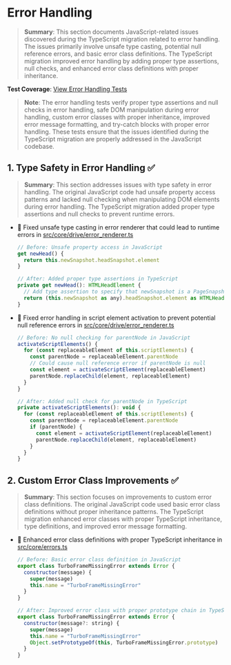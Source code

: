 # Error Handling

> **Summary**: This section documents JavaScript-related issues discovered during the TypeScript migration related to error handling. The issues primarily involve unsafe type casting, potential null reference errors, and basic error class definitions. The TypeScript migration improved error handling by adding proper type assertions, null checks, and enhanced error class definitions with proper inheritance.

**Test Coverage**: [View Error Handling Tests](/src/tests/unit/error_handling_tests.js)

> **Note**: The error handling tests verify proper type assertions and null checks in error handling, safe DOM manipulation during error handling, custom error classes with proper inheritance, improved error message formatting, and try-catch blocks with proper error handling. These tests ensure that the issues identified during the TypeScript migration are properly addressed in the JavaScript codebase.

## 1. Type Safety in Error Handling ✅

> **Summary**: This section addresses issues with type safety in error handling. The original JavaScript code had unsafe property access patterns and lacked null checking when manipulating DOM elements during error handling. The TypeScript migration added proper type assertions and null checks to prevent runtime errors.

- 🐛 Fixed unsafe type casting in error renderer that could lead to runtime errors in [src/core/drive/error_renderer.ts](src/core/drive/error_renderer.ts)
  ```javascript
  // Before: Unsafe property access in JavaScript
  get newHead() {
    return this.newSnapshot.headSnapshot.element
  }
  
  // After: Added proper type assertions in TypeScript
  private get newHead(): HTMLHeadElement {
    // Add type assertion to specify that newSnapshot is a PageSnapshot
    return (this.newSnapshot as any).headSnapshot.element as HTMLHeadElement
  }
  ```

- 🐛 Fixed error handling in script element activation to prevent potential null reference errors in [src/core/drive/error_renderer.ts](src/core/drive/error_renderer.ts)
  ```javascript
  // Before: No null checking for parentNode in JavaScript
  activateScriptElements() {
    for (const replaceableElement of this.scriptElements) {
      const parentNode = replaceableElement.parentNode
      // Could cause null reference error if parentNode is null
      const element = activateScriptElement(replaceableElement)
      parentNode.replaceChild(element, replaceableElement)
    }
  }
  
  // After: Added null check for parentNode in TypeScript
  private activateScriptElements(): void {
    for (const replaceableElement of this.scriptElements) {
      const parentNode = replaceableElement.parentNode
      if (parentNode) {
        const element = activateScriptElement(replaceableElement)
        parentNode.replaceChild(element, replaceableElement)
      }
    }
  }
  ```

## 2. Custom Error Class Improvements ✅

> **Summary**: This section focuses on improvements to custom error class definitions. The original JavaScript code used basic error class definitions without proper inheritance patterns. The TypeScript migration enhanced error classes with proper TypeScript inheritance, type definitions, and improved error message formatting.

- 🔧 Enhanced error class definitions with proper TypeScript inheritance in [src/core/errors.ts](src/core/errors.ts)
  ```javascript
  // Before: Basic error class definition in JavaScript
  export class TurboFrameMissingError extends Error {
    constructor(message) {
      super(message)
      this.name = "TurboFrameMissingError"
    }
  }
  
  // After: Improved error class with proper prototype chain in TypeScript
  export class TurboFrameMissingError extends Error {
    constructor(message?: string) {
      super(message)
      this.name = "TurboFrameMissingError"
      Object.setPrototypeOf(this, TurboFrameMissingError.prototype)
    }
  }
  ```
